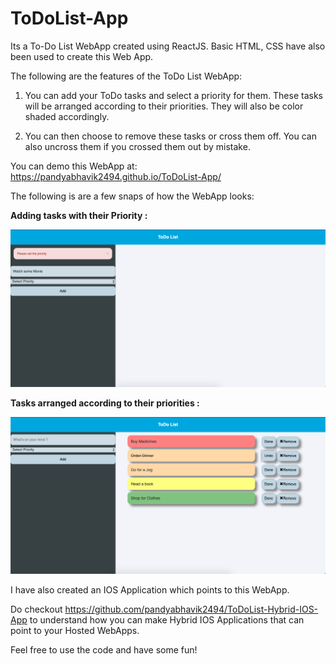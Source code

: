 # ToDoList-App
Its a To-Do List WebApp created using ReactJS.
Basic HTML, CSS have also been used to create this Web App.

The following are the features of the ToDo List WebApp:

1. You can add your ToDo tasks and select a priority for them. These tasks will be arranged according to their priorities.
   They will also be color shaded accordingly.

2. You can then choose to remove these tasks or cross them off. You can also uncross them if you crossed them out by mistake.
   
   
You can demo this WebApp at:
https://pandyabhavik2494.github.io/ToDoList-App/

The following is are a few snaps of how the WebApp looks:



**Adding tasks with their Priority :**

![ToDo%20List%20Webapp2](https://github.com/pandyabhavik2494/Screenshots/blob/master/ToDoList%20Webapp2.png)



**Tasks arranged according to their priorities :**

![ToDo%20List%20WebApp](https://github.com/pandyabhavik2494/Screenshots/blob/master/ToDo%20List%20WebApp.png)


I have also created an IOS Application which points to this WebApp.

Do checkout https://github.com/pandyabhavik2494/ToDoList-Hybrid-IOS-App to understand how you can make Hybrid IOS Applications 
that can point to your Hosted WebApps.

Feel free to use the code and have some fun!
